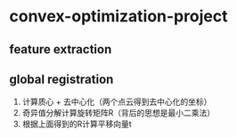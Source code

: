 # convex-optimization-project

## feature extraction


## global registration

1. 计算质心 + 去中心化（两个点云得到去中心化的坐标）
2. 奇异值分解计算旋转矩阵R（背后的思想是最小二乘法）
3. 根据上面得到的R计算平移向量t